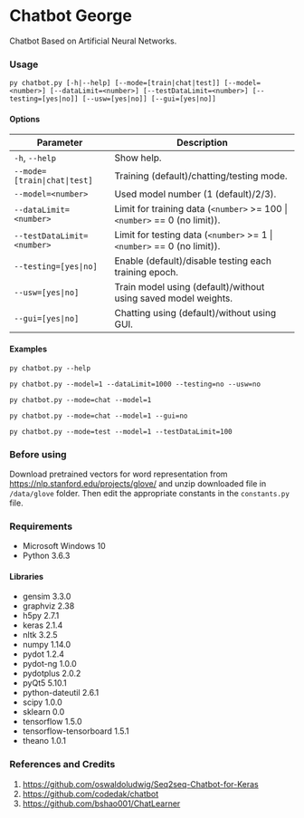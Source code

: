# Chatbot George
Chatbot Based on Artificial Neural Networks.

### Usage
`py chatbot.py [-h|--help] [--mode=[train|chat|test]] [--model=<number>] [--dataLimit=<number>] [--testDataLimit=<number>] [--testing=[yes|no]] [--usw=[yes|no]] [--gui=[yes|no]]`

#### Options
| Parameter | Description |
| - | - |
| `-h`, `--help` | Show help. |
| `--mode=[train\|chat\|test]` | Training (default)/chatting/testing mode. |
| `--model=<number>` | Used model number (1 (default)/2/3). |
| `--dataLimit=<number>` | Limit for training data (`<number>` >= 100 \| `<number>` == 0 (no limit)). |
| `--testDataLimit=<number>` | Limit for testing data (`<number>` >= 1 \| `<number>` == 0 (no limit)). |
| `--testing=[yes\|no]` | Enable (default)/disable testing each training epoch. |
| `--usw=[yes\|no]` | Train model using (default)/without using saved model weights. |
| `--gui=[yes\|no]` | Chatting using (default)/without using GUI. |

#### Examples
`py chatbot.py --help`

`py chatbot.py --model=1 --dataLimit=1000 --testing=no --usw=no`

`py chatbot.py --mode=chat --model=1`

`py chatbot.py --mode=chat --model=1 --gui=no`

`py chatbot.py --mode=test --model=1 --testDataLimit=100`

### Before using
Download pretrained vectors for word representation from https://nlp.stanford.edu/projects/glove/ and unzip downloaded file in `/data/glove` folder. Then edit the appropriate constants in the `constants.py` file.

### Requirements
- Microsoft Windows 10
- Python 3.6.3

#### Libraries
- gensim 3.3.0
- graphviz 2.38
- h5py 2.7.1
- keras 2.1.4
- nltk 3.2.5
- numpy 1.14.0
- pydot 1.2.4
- pydot-ng 1.0.0
- pydotplus 2.0.2
- pyQt5 5.10.1
- python-dateutil 2.6.1
- scipy 1.0.0
- sklearn 0.0
- tensorflow 1.5.0
- tensorflow-tensorboard 1.5.1
- theano 1.0.1

### References and Credits
1. https://github.com/oswaldoludwig/Seq2seq-Chatbot-for-Keras
2. https://github.com/codedak/chatbot
3. https://github.com/bshao001/ChatLearner

